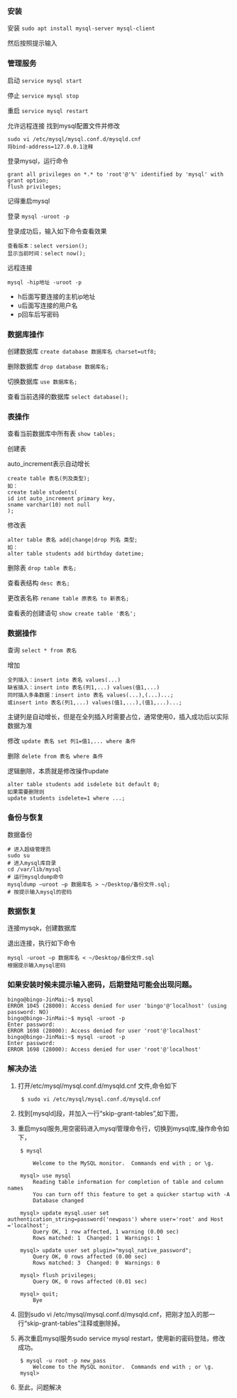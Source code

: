 ### 安装
安装
`sudo apt install mysql-server mysql-client`

然后按照提示输入
### 管理服务
启动
`service mysql start`

停止
`service mysql stop`

重启
`service mysql restart`

允许远程连接
找到mysql配置文件并修改
```
sudo vi /etc/mysql/mysql.conf.d/mysqld.cnf
将bind-address=127.0.0.1注释
```
登录mysql，运行命令
```
grant all privileges on *.* to 'root'@'%' identified by 'mysql' with grant option;
flush privileges;
```
记得重启mysql

登录
`mysql -uroot -p`

登录成功后，输入如下命令查看效果
```
查看版本：select version();
显示当前时间：select now();
```

远程连接

`mysql -hip地址 -uroot -p`

- h后面写要连接的主机ip地址
- u后面写连接的用户名
- p回车后写密码

### 数据库操作
创建数据库
`create database 数据库名 charset=utf8;`

删除数据库
`drop database 数据库名;`

切换数据库
`use 数据库名;`

查看当前选择的数据库
`select database();`

### 表操作
查看当前数据库中所有表
`show tables;`

创建表

auto_increment表示自动增长
```
create table 表名(列及类型);
如：
create table students(
id int auto_increment primary key,
sname varchar(10) not null
);
```
修改表
```
alter table 表名 add|change|drop 列名 类型;
如：
alter table students add birthday datetime;
```

删除表
`drop table 表名;`

查看表结构
`desc 表名;`

更改表名称
`rename table 原表名 to 新表名;`

查看表的创建语句
`show create table '表名';`

### 数据操作
查询
`select * from 表名`

增加
```
全列插入：insert into 表名 values(...)
缺省插入：insert into 表名(列1,...) values(值1,...)
同时插入多条数据：insert into 表名 values(...),(...)...;
或insert into 表名(列1,...) values(值1,...),(值1,...)...;
```
主键列是自动增长，但是在全列插入时需要占位，通常使用0，插入成功后以实际数据为准

修改
`update 表名 set 列1=值1,... where 条件`

删除
`delete from 表名 where 条件`

逻辑删除，本质就是修改操作update
```
alter table students add isdelete bit default 0;
如果需要删除则
update students isdelete=1 where ...;
```
### 备份与恢复
数据备份
```
# 进入超级管理员
sudo su
# 进入mysql库目录
cd /var/lib/mysql
# 运行mysqldump命令
mysqldump –uroot –p 数据库名 > ~/Desktop/备份文件.sql;
# 按提示输入mysql的密码
```
### 数据恢复
连接mysqk，创建数据库

退出连接，执行如下命令
```
mysql -uroot –p 数据库名 < ~/Desktop/备份文件.sql
根据提示输入mysql密码
```


### 如果安装时候未提示输入密码，后期登陆可能会出现问题。
```
bingo@bingo-JinMai:~$ mysql
ERROR 1045 (28000): Access denied for user 'bingo'@'localhost' (using password: NO)
bingo@bingo-JinMai:~$ mysql -uroot -p
Enter password: 
ERROR 1698 (28000): Access denied for user 'root'@'localhost'
bingo@bingo-JinMai:~$ mysql -uroot -p
Enter password: 
ERROR 1698 (28000): Access denied for user 'root'@'localhost'
```


### 解决办法

1. 打开/etc/mysql/mysql.conf.d/mysqld.cnf 文件,命令如下

   ` $ sudo vi /etc/mysql/mysql.conf.d/mysqld.cnf`

2. 找到[mysqld]段，并加入一行“skip-grant-tables”,如下图，

3. 重启mysql服务,用空密码进入mysql管理命令行，切换到mysql库,操作命令如下，
```
    $ mysql

        Welcome to the MySQL monitor.  Commands end with ; or \g. 

    mysql> use mysql
        Reading table information for completion of table and column names
        You can turn off this feature to get a quicker startup with -A
        Database changed

    mysql> update mysql.user set authentication_string=password('newpass') where user='root' and Host ='localhost';
        Query OK, 1 row affected, 1 warning (0.00 sec)
        Rows matched: 1  Changed: 1  Warnings: 1

    mysql> update user set plugin="mysql_native_password"; 
        Query OK, 0 rows affected (0.00 sec)
        Rows matched: 3  Changed: 0  Warnings: 0

    mysql> flush privileges;
        Query OK, 0 rows affected (0.01 sec)

    mysql> quit;
        Bye
```

4. 回到sudo vi  /etc/mysql/mysql.conf.d/mysqld.cnf，把刚才加入的那一行“skip-grant-tables”注释或删除掉。

5. 再次重启mysql服务sudo service mysql restart，使用新的密码登陆，修改成功。
```
    $ mysql -u root -p new_pass  
        Welcome to the MySQL monitor.  Commands end with ; or \g.  
    mysql> 
```
6. 至此，问题解决